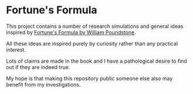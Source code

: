 # Fortune's Formula

This project contains a number of research simulations and
general ideas inspired by [Fortune's Formula by William Poundstone](https://www.amazon.com/Fortunes-Formula-Scientific-Betting-Casinos-ebook/dp/B000SBTWNC).

All these ideas are inspired purely by curiosity rather than any practical interest. 

Lots of claims are made in the book and I have a pathological desire to find out if they are indeed true.

My hope is that making this repository public someone else also may benefit from my investigations.

